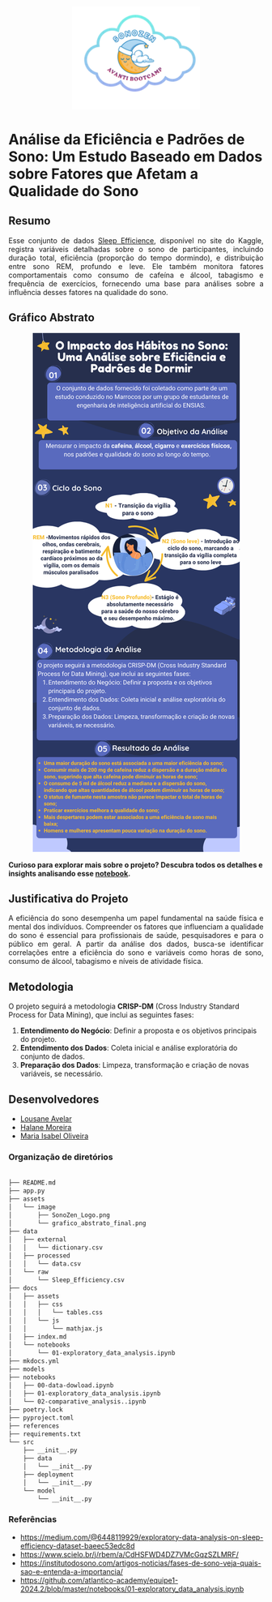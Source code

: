 <div align="center">
    <img src="./assets/image/SonoZen_Logo.png" alt="Logo SonoZen" width="50%" >
</div>


# Análise da Eficiência e Padrões de Sono: Um Estudo Baseado em Dados sobre Fatores que Afetam a Qualidade do Sono

## Resumo

<p align="justify">
    Esse conjunto de dados <a href="https://www.kaggle.com/datasets/equilibriumm/sleep-efficiency">Sleep Efficience</a>, disponível no site do Kaggle, registra variáveis detalhadas sobre o sono de participantes, incluindo duração total, eficiência (proporção do tempo dormindo), e distribuição entre sono REM, profundo e leve. Ele também monitora fatores comportamentais como consumo de cafeína e álcool, tabagismo e frequência de exercícios, fornecendo uma base para análises sobre a influência desses fatores na qualidade do sono.
</p>


## Gráfico Abstrato

<div align="center">
    <img src="./assets/image/grafico_abstrato_final.png" alt="Graphical Abstract">
</div>

 **Curioso para explorar mais sobre o projeto? Descubra todos os detalhes e insights analisando esse [notebook](https://github.com/atlantico-academy/equipe2-2024.3/blob/master/notebooks/01-exploratory_data_analysis.ipynb).**


## Justificativa do Projeto

<p align="justify">
    A eficiência do sono desempenha um papel fundamental na saúde física e mental dos indivíduos. Compreender os fatores que influenciam a qualidade do sono é essencial para profissionais de saúde, pesquisadores e para o público em geral. A partir da análise dos dados, busca-se identificar correlações entre a eficiência do sono e variáveis como horas de sono, consumo de álcool, tabagismo e níveis de atividade física.
</p>

## Metodologia

O projeto seguirá a metodologia **CRISP-DM** (Cross Industry Standard Process for Data Mining), que inclui as seguintes fases:

1. **Entendimento do Negócio**: Definir a proposta e os objetivos principais do projeto.
2. **Entendimento dos Dados**: Coleta inicial e análise exploratória do conjunto de dados.
3. **Preparação dos Dados**: Limpeza, transformação e criação de novas variáveis, se necessário.

## Desenvolvedores
 - [Lousane Avelar](https://github.com/lousaneavelar)
 - [Halane Moreira](https://github.com/HalaneMoreira)
 - [Maria Isabel Oliveira](https://github.com/isabe1l-t)

### Organização de diretórios
```

├── README.md
├── app.py
├── assets
│   └── image
│       ├── SonoZen_Logo.png
│       └── grafico_abstrato_final.png
├── data
│   ├── external
│   │   └── dictionary.csv
│   ├── processed
│   │   └── data.csv
│   └── raw
│       └── Sleep_Efficiency.csv
├── docs
│   ├── assets
│   │   ├── css
│   │   │   └── tables.css
│   │   └── js
│   │       └── mathjax.js
│   ├── index.md
│   └── notebooks
│       └── 01-exploratory_data_analysis.ipynb
├── mkdocs.yml
├── models
├── notebooks
│   ├── 00-data-dowload.ipynb
│   ├── 01-exploratory_data_analysis.ipynb
│   └── 02-comparative_analysis..ipynb
├── poetry.lock
├── pyproject.toml
├── references
├── requirements.txt
└── src
    ├── __init__.py
    ├── data
    │   └── __init__.py
    ├── deployment
    │   └── __init__.py
    └── model
        └── __init__.py
```

### Referências
- https://medium.com/@6448119929/exploratory-data-analysis-on-sleep-efficiency-dataset-baeec53edc8d
- https://www.scielo.br/j/rbem/a/CdHSFWD4DZ7VMcGqzSZLMRF/
- https://institutodosono.com/artigos-noticias/fases-de-sono-veja-quais-sao-e-entenda-a-importancia/
- https://github.com/atlantico-academy/equipe1-2024.2/blob/master/notebooks/01-exploratory_data_analysis.ipynb
